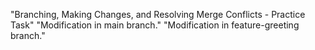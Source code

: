"Branching, Making Changes, and Resolving Merge Conflicts - Practice Task" 
"Modification in main branch." 
"Modification in feature-greeting branch." 
